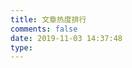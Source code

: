 ```yaml
---
title: 文章热度排行
comments: false
date: 2019-11-03 14:37:48
type:
---
```


<div id="top" style="margin-top:30px;"></div>

<script src="https://cdn1.lncld.net/static/js/av-core-mini-0.6.4.js"></script>
<script>AV.initialize("hzAfkBUFNE9seXKAOhPaRdUP-MdYXbMMI", "xa0e2UnCCntMcaFveF7BzoCz");</script>
<script type="text/javascript">
  var time=0
  var title=""
  var url=""
  var query = new AV.Query('Counter');
  query.notEqualTo('id',0);
  query.descending('time');
  query.limit(1000);
  query.find().then(function (todo) {
    for (var i=0;i<1000;i++){
      var result=todo[i].attributes;
      time=result.time;
      title=result.title;
      url=result.url;
      var content="<p class='my-article-top'>"+"<font color='#a7a7e5'>"+"➤【热度: " + "</font>" + "<font color='#f1a8ce'>" +time+" ℃】"+"</font>" + "<a href='"+url+"'>"+title+"</a>"+"</p>";
      document.getElementById("top").innerHTML+=content
    }
  }, function (error) {
    console.log("error");
  });
</script>

<style>.post-description { display: none; }</style>

